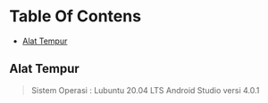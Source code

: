 # Table Of Contens
- [Alat Tempur](#alat)

## Alat Tempur
> Sistem Operasi : Lubuntu 20.04 LTS
> Android Studio versi 4.0.1

